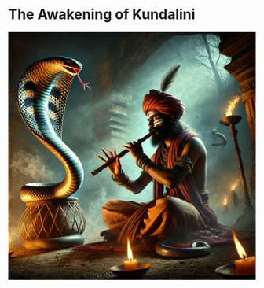# **The Awakening of Kundalini**

![Alt text](https://github.com/abhaypsingh/Timeless-Snake-Charmer-A-Myth-in-the-Making/blob/main/images/Snake%20Charmer.png)
